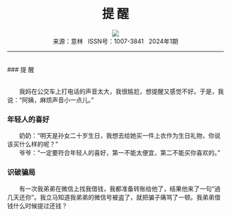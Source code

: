 # <center>提 醒</center>

<div align=center><img src="http://fslib.vip.qikan.cn/img.ashx?key=%d7%f7%d5%df%a3%ba"></div>

<center>来源：意林   ISSN号：1007-3841   2024年1期</center>

* * *

<br>### 提 醒

  
<br>　　我妈在公交车上打电话的声音太大，我很尴尬，想提醒又感觉不好。于是，我说：“阿姨，麻烦声音小一点儿。”

### 年轻人的喜好

  
　　奶奶：“明天是孙女二十岁生日，我想去给她买一件上衣作为生日礼物，你说该买什么样的呢？”  
　　爷爷：“一定要符合年轻人的喜好，第一不能太便宜，第二不能买你喜欢的。”

### 识破骗局

  
　　有一次我弟弟在微信上找我借钱，我都准备转账给他了，结果他来了一句“過几天还你”。我立马知道我弟弟的微信号被盗了，就把骗子痛骂了一顿。我弟弟借钱什么时候提过还钱？

